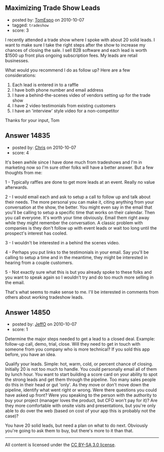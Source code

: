## Maximizing Trade Show Leads

- posted by: [TomEspo](https://stackexchange.com/users/-1/4692-tomespo) on 2010-10-07
- tagged: `tradeshow`
- score: 3

I recently attended a trade show where I spoke with about 20 solid leads.  I want to make sure I take the right steps after the show to increase my chances of closing the sale.  I sell B2B software and each lead is worth $1500 up front plus ongoing subscription fees.  My leads are retail businesses.

What would you recommend I do as follow up?  Here are a few considerations:

 1. Each lead is entered in to a raffle
 2. I have both phone number and email address
 3. I have a behind-the-scenes video of vendors setting up for the trade show
 4. I have 2 video testimonials from existing customers
 5. I have an 'interview' style video for a non-competitor

Thanks for your input,
Tom


## Answer 14835

- posted by: [Chris](https://stackexchange.com/users/-1/412-chris) on 2010-10-07
- score: 4

It's been awhile since I have done much from tradeshows and I'm in marketing now so I'm sure other folks will have a better answer. But a few thoughts from me:

1 - Typically raffles are done to get more leads at an event. Really no value afterwards.

2 - I would email each and ask to setup a call to follow up and talk about their needs. The more personal you can make it, citing anything from your conversation at the show, the better. You might even say in the email that you'll be calling to setup a specific time that works on their calendar. Then you call everyone. It's worth your time obviously. Email them right away while they might remember the conversation. A classic problem with companies is they don't follow up with event leads or wait too long until the prospect's interest has cooled.

3 - I wouldn't be interested in a behind the scenes video.

4 - Perhaps you put links to the testimonials in your email. Say you'll be calling to setup a time and in the meantime, they might be interested in hearing from a couple customers. 

5 - Not exactly sure what this is but you already spoke to these folks and you want to speak again so I wouldn't try and do too much more selling in the email.

That's what seems to make sense to me. I'll be interested in comments from others about working tradeshow leads.



## Answer 14850

- posted by: [JeffO](https://stackexchange.com/users/-1/1796-jeffo) on 2010-10-07
- score: 1

Determine the major steps needed to get a lead to a closed deal. Example: follow-up call, demo, trial, close. Will they need to get in touch with someone from you company who is more technical? If you sold this app before, you have an idea.

Qualify your leads. Simple: hot, warm, cold, or percent chance of closing. Initially 20 is not too much to handle. You could personally email all of them by lunch hour. You want to start building a score card on your ability to spot the strong leads and get them through the pipeline. Too many sales people do this in their head or gut 'only'. As they move or don't move down the pipeline, identify what went right or wrong. Were there questions you could have asked up front? Were you speaking to the person with the authority to buy your project (manager loves the product, but CFO won't pay for it)? Are they more comfortable with onsite visits and presentations, but you're only able to do over the web (based on cost of your app this is probably not the case)?

You have 20 solid leads, but need a plan on what to do next. Obviously you're going to ask them to buy, but there's more to it than that. 



---

All content is licensed under the [CC BY-SA 3.0 license](https://creativecommons.org/licenses/by-sa/3.0/).
